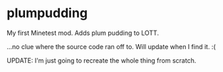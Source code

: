 # plumpudding
My first Minetest mod. Adds plum pudding to LOTT.

...no clue where the source code ran off to. Will update when I find it. :(

UPDATE: I'm just going to recreate the whole thing from scratch.
